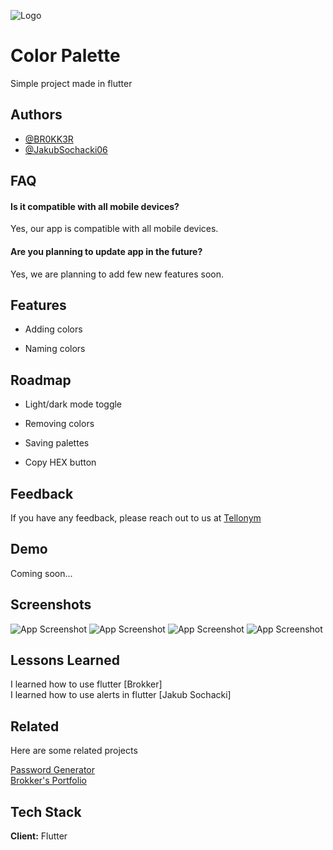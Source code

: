 
![Logo](https://github.com/BR0KK3R/color-palette/blob/master/Screens/logo.png?raw=true)


# Color Palette

Simple project made in flutter


## Authors

- [@BR0KK3R](https://github.com/BR0KK3R)
- [@JakubSochacki06](https://github.com/JakubSochacki06)


## FAQ

#### **Is it compatible with all mobile devices?**

Yes, our app is compatible with all mobile devices.

#### **Are you planning to update app in the future?**

Yes, we are planning to add few new features soon.


## Features

- Adding colors

- Naming colors

## Roadmap

- Light/dark mode toggle

- Removing colors

- Saving palettes

- Copy HEX button
## Feedback

If you have any feedback, please reach out to us at [Tellonym](https://tellonym.me/user.6007510)


## Demo

Coming soon...


## Screenshots

![App Screenshot](https://github.com/BR0KK3R/color-palette/blob/master/Screens/screen2.jpg?raw=true)
![App Screenshot](https://github.com/BR0KK3R/color-palette/blob/master/Screens/screen3.jpg?raw=true)
![App Screenshot](https://github.com/BR0KK3R/color-palette/blob/master/Screens/screen4.jpg?raw=true)
![App Screenshot](https://github.com/BR0KK3R/color-palette/blob/master/Screens/screen8.jpg?raw=true)

## Lessons Learned

I learned how to use flutter [Brokker] \
I learned how to use alerts in flutter [Jakub Sochacki]
## Related

Here are some related projects

[Password Generator](https://github.com/BR0KK3R/Password-Generator) \
[Brokker's Portfolio](https://github.com/BR0KK3R/Portfolio)


## Tech Stack

**Client:** Flutter

